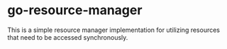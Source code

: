 # go-resource-manager

This is a simple resource manager implementation for utilizing resources that need to be accessed synchronously.
